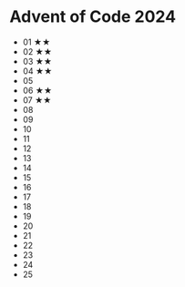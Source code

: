 # Advent of Code 2024

- 01 ★★
- 02 ★★
- 03 ★★
- 04 ★★
- 05 
- 06 ★★
- 07 ★★
- 08 
- 09 
- 10 
- 11 
- 12 
- 13 
- 14 
- 15 
- 16 
- 17 
- 18 
- 19 
- 20 
- 21 
- 22 
- 23
- 24
- 25